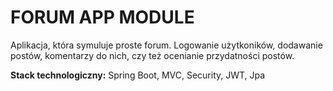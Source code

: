 # FORUM APP MODULE

Aplikacja, która symuluje proste forum. Logowanie użytkoników, dodawanie postów, komentarzy do nich, czy też ocenianie przydatności postów.


<b>Stack technologiczny:</b> Spring Boot, MVC, Security, JWT, Jpa
